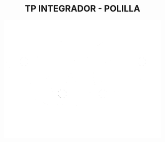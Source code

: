 <h1 align="center">
  TP INTEGRADOR - POLILLA
</h1>
<img align-items="center" src="logoDefinitivoBlanco.png"/>

